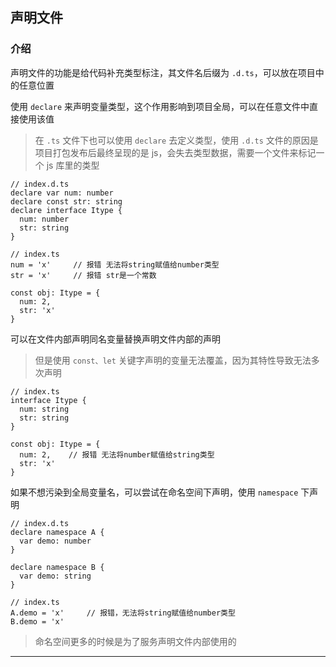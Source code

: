 ## 声明文件

### 介绍

声明文件的功能是给代码补充类型标注，其文件名后缀为 `.d.ts`，可以放在项目中的任意位置

使用 `declare` 来声明变量类型，这个作用影响到项目全局，可以在任意文件中直接使用该值

> 在 `.ts` 文件下也可以使用 `declare` 去定义类型，使用 `.d.ts` 文件的原因是项目打包发布后最终呈现的是 js，会失去类型数据，需要一个文件来标记一个 js 库里的类型

```tsx
// index.d.ts
declare var num: number
declare const str: string 
declare interface Itype {
  num: number
  str: string
}
```

```tsx
// index.ts
num = 'x'     // 报错 无法将string赋值给number类型 
str = 'x'     // 报错 str是一个常数

const obj: Itype = {
  num: 2,
  str: 'x'
}
```

可以在文件内部声明同名变量替换声明文件内部的声明

> 但是使用 `const、let` 关键字声明的变量无法覆盖，因为其特性导致无法多次声明

```tsx
// index.ts
interface Itype {
  num: string
  str: string
}

const obj: Itype = {
  num: 2,    // 报错 无法将number赋值给string类型 
  str: 'x'
}
```

如果不想污染到全局变量名，可以尝试在命名空间下声明，使用 `namespace` 下声明

```tsx
// index.d.ts
declare namespace A {
  var demo: number
}

declare namespace B {
  var demo: string
}
```

```tsx
// index.ts
A.demo = 'x'     // 报错，无法将string赋值给number类型
B.demo = 'x'
```

> 命名空间更多的时候是为了服务声明文件内部使用的



----







